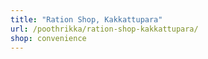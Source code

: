 ```yaml
---
title: "Ration Shop, Kakkattupara"
url: /poothrikka/ration-shop-kakkattupara/
shop: convenience
---
```


